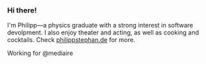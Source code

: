 ### Hi there!
I'm Philipp—a physics graduate with a strong interest in software devolpment.
I also enjoy theater and acting, as well as cooking and cocktails.
Check [philippstephan.de](https://philippstephan.de) for more.

Working for @mediaire
